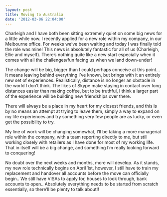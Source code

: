 ```yaml
---
layout: post
title: Moving to Australia
date: '2012-03-06 22:04:00'
---
```


Charleigh and I have both been sitting extremely quiet on some big news for a little while now. I recently applied for a new role within my company, in our Melbourne office. For weeks we’ve been waiting and today I was finally told the role was mine! This news is absolutely fantastic for all of us (Charleigh, Ellie and myself). There’s nothing quite like a new start especially when it comes with all the challenges/fun facing us when we land down-under!

The change will be big, bigger than I could perhaps conceive at this point… It means leaving behind everything I’ve known, but brings with it an entirely new set of experiences. Realistically, distance is no longer an obstacle in the world I don’t think. The likes of Skype make staying in contact over long distances easier than making coffee, but to be truthful, I think a larger part of the experience will be building new friendships over there.

There will always be a place in my heart for my closest friends, and this is by no means an attempt at trying to leave them, simply a way to expand on my life experiences and try something very few people are as lucky, or even get the possibility to try.

My line of work will be changing somewhat, I’ll be taking a more managerial role within the company, with a team reporting directly to me, but still working closely with retailers as I have done for most of my working life. That in itself will be a big change, and something I’m really looking forward to conquering!

No doubt over the next weeks and months, more will develop. As it stands, my new role technically begins on April 1st, however, I still have to train my replacement and handover all accounts before the move can officially begin.. We still have VISAs to apply for, houses to look through, bank accounts to open.. Absolutely everything needs to be started from scratch essentially, so there’ll be plenty to talk about!!

